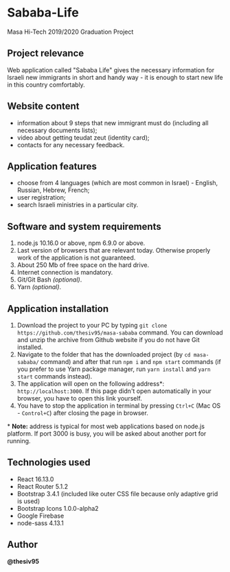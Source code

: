 # Sababa-Life
Masa Hi-Tech 2019/2020 Graduation Project

## Project relevance

Web application called "Sababa Life" gives the necessary information for Israeli new immigrants in short and handy way - it is enough to start new life in this country comfortably.

## Website content
* information about 9 steps that new immigrant must do (including all necessary documents lists);
* video about getting teudat zeut (identity card);
* contacts for any necessary feedback.

## Application features
* choose from 4 languages (which are most common in Israel) - English, Russian, Hebrew, French;
* user registration;
* search Israeli ministries in a particular city.

## Software and system requirements
1. node.js 10.16.0 or above, npm 6.9.0 or above.
2. Last version of browsers that are relevant today. Otherwise properly work of the application is not guaranteed.
3. About 250 Mb of free space on the hard drive.
4. Internet connection is mandatory.
5. Git/Git Bash *(optional)*.
6. Yarn *(optional)*.

## Application installation
1. Download the project to your PC by typing `git clone https://github.com/thesiv95/masa-sababa` command. You can download and unzip the archive from Github website if you do not have Git installed.
2. Navigate to the folder that has the downloaded project (by `cd masa-sababa/` command) and after that run `npm i` and `npm start` commands (if you prefer to use Yarn package manager, run `yarn install` and `yarn start` commands instead).
3. The application will open on the following address*: `http://localhost:3000`. If this page didn't open automatically in your browser, you have to open this link yourself.
4. You have to stop the application in terminal by pressing `Ctrl+C` (Mac OS - `Control+C`) after closing the page in browser.

\* **Note:** address is typical for most web applications based on node.js platform. If port 3000 is busy, you will be asked about another port for running.

## Technologies used
* React 16.13.0
* React Router 5.1.2
* Bootstrap 3.4.1 (included like outer CSS file because only adaptive grid is used)
* Bootstrap Icons 1.0.0-alpha2
* Google Firebase
* node-sass 4.13.1

## Author
**@thesiv95**